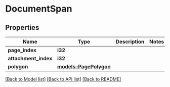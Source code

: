# DocumentSpan

## Properties

Name | Type | Description | Notes
------------ | ------------- | ------------- | -------------
**page_index** | **i32** |  | 
**attachment_index** | **i32** |  | 
**polygon** | [**models::PagePolygon**](PagePolygon.md) |  | 

[[Back to Model list]](../README.md#documentation-for-models) [[Back to API list]](../README.md#documentation-for-api-endpoints) [[Back to README]](../README.md)


